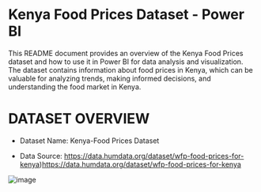 # Kenya Food Prices Dataset - Power BI

This README document provides an overview of the Kenya Food Prices dataset and how to use it in Power BI for data analysis and visualization. The dataset contains information about food prices in Kenya, which can be valuable for analyzing trends, making informed decisions, and understanding the food market in Kenya.


# DATASET OVERVIEW
* Dataset Name: Kenya-Food Prices Dataset
  
* Data Source: https://data.humdata.org/dataset/wfp-food-prices-for-kenya)https://data.humdata.org/dataset/wfp-food-prices-for-kenya


![image](https://github.com/saru254/Kenya-Food-Prices/assets/107751782/3fec16c0-1031-4e7f-b597-f25e90269855)

